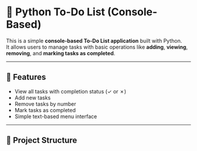 # 📝 Python To-Do List (Console-Based)

This is a simple **console-based To-Do List application** built with Python.  
It allows users to manage tasks with basic operations like **adding**, **viewing**, **removing**, and **marking tasks as completed**.

---

## 📌 Features

- View all tasks with completion status (✓ or ✗)
- Add new tasks
- Remove tasks by number
- Mark tasks as completed
- Simple text-based menu interface

---

## 📂 Project Structure

